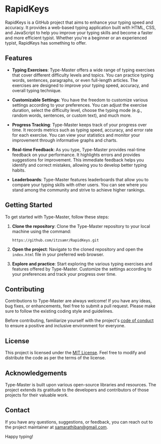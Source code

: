 # RapidKeys

RapidKeys is a GitHub project that aims to enhance your typing speed and accuracy. It provides a web-based typing application built with HTML, CSS, and JavaScript to help you improve your typing skills and become a faster and more efficient typist. Whether you're a beginner or an experienced typist, RapidKeys has something to offer.

## Features

- **Typing Exercises**: Type-Master offers a wide range of typing exercises that cover different difficulty levels and topics. You can practice typing words, sentences, paragraphs, or even full-length articles. The exercises are designed to improve your typing speed, accuracy, and overall typing technique.

- **Customizable Settings**: You have the freedom to customize various settings according to your preferences. You can adjust the exercise duration, select the difficulty level, choose the typing mode (e.g., random words, sentences, or custom text), and much more.

- **Progress Tracking**: Type-Master keeps track of your progress over time. It records metrics such as typing speed, accuracy, and error rate for each exercise. You can view your statistics and monitor your improvement through informative graphs and charts.

- **Real-time Feedback**: As you type, Type-Master provides real-time feedback on your performance. It highlights errors and provides suggestions for improvement. This immediate feedback helps you identify and correct mistakes, allowing you to develop better typing habits.

- **Leaderboards**: Type-Master features leaderboards that allow you to compare your typing skills with other users. You can see where you stand among the community and strive to achieve higher rankings.

## Getting Started

To get started with Type-Master, follow these steps:

1. **Clone the repository**: Clone the Type-Master repository to your local machine using the command:

   ```
   https://github.com/itzsamr/RapidKeys.git
   ```

2. **Open the project**: Navigate to the cloned repository and open the `index.html` file in your preferred web browser.

3. **Explore and practice**: Start exploring the various typing exercises and features offered by Type-Master. Customize the settings according to your preferences and track your progress over time.

## Contributing

Contributions to Type-Master are always welcome! If you have any ideas, bug fixes, or enhancements, feel free to submit a pull request. Please make sure to follow the existing coding style and guidelines.

Before contributing, familiarize yourself with the project's [code of conduct](CODE_OF_CONDUCT.md) to ensure a positive and inclusive environment for everyone.

## License

This project is licensed under the [MIT License](LICENSE). Feel free to modify and distribute the code as per the terms of the license.

## Acknowledgements

Type-Master is built upon various open-source libraries and resources. The project extends its gratitude to the developers and contributors of those projects for their valuable work.

## Contact

If you have any questions, suggestions, or feedback, you can reach out to the project maintainer at [samarathiban@gmail.com](samarathiban@gmail.com).

Happy typing!
